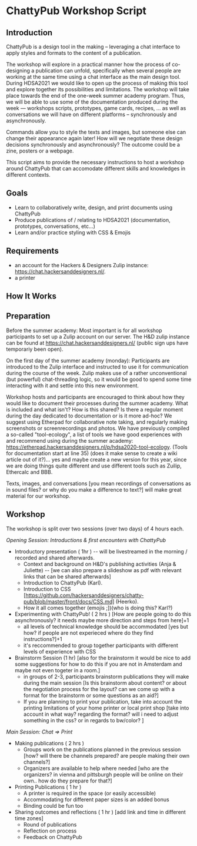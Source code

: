 # ChattyPub Workshop Script

## Introduction

ChattyPub is a design tool in the making – leveraging a chat interface to apply styles and formats to the content of a publication. 

The workshop will explore in a practical manner how the process of co-designing a publication can unfold, specifically when several people are working at the same time using a chat interface as the main design tool. During HDSA2021 we would like to open up the process of making this tool and explore together its possibilities and limitations. The workshop will take place towards the end of the one-week summer academy program. Thus, we will be able to use some of the documentation produced during the week — workshops scripts, prototypes, game cards, recipes, ... as well as conversations we will have on different platforms – synchronously and asynchronously. 

Commands allow you to style the texts and images, but someone else can change their appearance again later! How will we negotiate these design decisions synchronously and asynchronously? The outcome could be a zine, posters or a webpage.

This script aims to provide the necessary instructions to host a workshop around ChattyPub that can accomodate different skills and knowledges in different contexts. 


## Goals
- Learn to collaboratively write, design, and print documents using ChattyPub
- Produce publications of / relating to HDSA2021 (documentation, prototypes, conversations, etc...)
- Learn and/or practice styling with CSS & Emojis

## Requirements
- an account for the Hackers & Designers Zulip instance:  https://chat.hackersanddesigners.nl/.
- a printer


## How It Works
## Preparation

Before the summer academy: Most important is for all workshop participants to set up a Zulip account on our server. The H&D zulip instance can be found at https://chat.hackersanddesigners.nl/ (public sign ups have temporariy been open).

On the first day of the summer academy (monday): Participants are introduced to the Zulip interface and instructed to use it for communication during the course of the week. Zulip makes use of a rather unconventional (but powerful) chat-threading logic, so it would be good to spend some time interacting with it and settle into this new environment.

Workshop hosts and participants are encouraged to think about how they would like to document their processes during the summer academy. What is included and what isn't? How is this shared? Is there a regular moment during the day dedicated to documentation or is it more ad-hoc? We suggest using Etherpad for collaborative note taking, and regularly making screenshots or screenrecordings and photos. We have previously compiled a so-called "tool-ecology", a list of tools we have good experiences with and recommend using during the summer academy: https://etherpad.hackersanddesigners.nl/p/hdsa2020-tool-ecology. (Tools for documentation start at line 35) (does it make sense to create a wiki article out of it?)... yes and maybe create a new version for this year, since we are doing things quite different and use different tools such as Zuilip, Ethercalc and BBB. 

Texts, images, and conversations [you mean recordings of conversations as in sound files? or why do you make a difference to text?] will make great material for our workshop.


## Workshop

The workshop is split over two sessions (over two days) of 4 hours each.

_Opening Session: Introductions & first encounters with ChattyPub_
- Introductory presentation ( 1hr ) -- will be livestreamed in the morning / recorded and shared afterwards. 
    - Context and background on H&D's publishing activities (Anja & Juliette) -- [we can also prepare a slideshow as pdf with relevant links that can be shared afterwards] 
    - Introduction to ChattyPub (Karl).
    - Introduction to CSS [https://github.com/hackersanddesigners/chatty-pub/blob/master/front/docs/CSS.md] (Heerko).
    - How it all comes together (emojis ;])(who is doing this? Karl?)
 - Experimenting with ChattyPub! ( 2 hrs ) [How are people going to do this asynchronously? it needs maybe more direction and steps from here]+1
    - all levels of technical knowledge should be accommodated [yes but how? if people are not experieced where do they find instructions?]+1
    - it's reccommended to group together participants with different levels of experience with CSS
- Brainstorm Session (1 hr) [also for the brainstorm it would be nice to add some suggestions for how to do this if you are not in Amsterdam and maybe not even togeter in a room.]
    - in groups of 2-3, participants brainstorm publications they will make during the main session [Is this brainstorm about content? or about the negotiation process for the layout? can we come up with a format for the brainstorm or some questions as an aid?]
    - If you are planning to print your publication, take into account the printing limitations of your home printer or local print shop [take into account in what way? regarding the format? will i need to adjust something in the css? or in regards to bw/color? ] 

_Main Session: Chat => Print_
- Making publications ( 2 hrs )
    - Groups work on the publications planned in the previous session [how? will there be channels prepared? are people making their own channels?]
    - Organizers are available to help where needed [who are the organizers? in vienna and pittsburgh people will be online on their own.. how do they prepare for that?]
- Printing Publications ( 1 hr )
    - A printer is required in the space (or easily accessible)
    - Accommodating for different paper sizes is an added bonus
    - Binding could be fun too
- Sharing outcomes and reflections ( 1 hr ) [add link and time in different time zones]
    - Round of publications
    - Reflection on process
    - Feedback on ChattyPub
